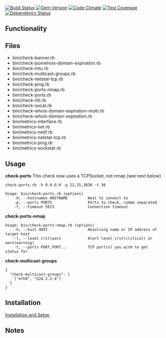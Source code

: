 
[![Build Status](https://travis-ci.org/sensu-plugins/sensu-plugins-network-checks.svg?branch=master)](https://travis-ci.org/sensu-plugins/sensu-plugins-network-checks)
[![Gem Version](https://badge.fury.io/rb/sensu-plugins-network-checks.svg)](http://badge.fury.io/rb/sensu-plugins-network-checks)
[![Code Climate](https://codeclimate.com/github/sensu-plugins/sensu-plugins-network-checks/badges/gpa.svg)](https://codeclimate.com/github/sensu-plugins/sensu-plugins-network-checks)
[![Test Coverage](https://codeclimate.com/github/sensu-plugins/sensu-plugins-network-checks/badges/coverage.svg)](https://codeclimate.com/github/sensu-plugins/sensu-plugins-network-checks)
[![Dependency Status](https://gemnasium.com/sensu-plugins/sensu-plugins-network-checks.svg)](https://gemnasium.com/sensu-plugins/sensu-plugins-network-checks)

## Functionality

## Files
 * bin/check-banner.rb
 * bin/check-jsonwhois-domain-expiration.rb
 * bin/check-mtu.rb
 * bin/check-multicast-groups.rb
 * bin/check-netstat-tcp.rb
 * bin/check-ping.rb
 * bin/check-ports-nmap.rb
 * bin/check-ports.rb
 * bin/check-rbl.rb
 * bin/check-socat.rb
 * bin/check-whois-domain-expiration-multi.rb
 * bin/check-whois-domain-expiration.rb
 * bin/metrics-interface.rb
 * bin/metrics-net.rb
 * bin/metrics-netif.rb
 * bin/metrics-netstat-tcp.rb
 * bin/metrics-ping.rb
 * bin/metrics-sockstat.rb

## Usage

**check-ports**
This check now uses a TCPSocket, not nmap (see next below)
```
check-ports.rb -h 0.0.0.0 -p 22,25,3030 -t 30

Usage: bin/check-ports.rb (options)
    -H, --hostnames HOSTNAME         Host to connect to
    -p, --ports PORTS                Ports to check, comma separated
    -t, --timeout SECS               Connection timeout
```

**check-ports-nmap**
```
Usage: bin/check-ports-nmap.rb (options)
    -h, --host HOST                  Resolving name or IP address of target host
    -l, --level crit|warn            Alert level crit(critical) or warn(warning)
    -t, --ports PORT,PORT...         TCP port(s) you wish to get status for
```

**check-multicast-groups**
```
{
  "check-multicast-groups": [
    ["eth0", "224.2.2.4"]
  ]
}
```
## Installation

[Installation and Setup](http://sensu-plugins.io/docs/installation_instructions.html)

## Notes
